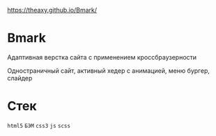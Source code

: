 https://theaxy.github.io/Bmark/

# Bmark
Адаптивная верстка сайта с применением кроссбраузерности

Одностраничный сайт, активный хедер с анимацией, меню бургер, слайдер

# Стек
`html5` `БЭМ` `css3` `js` `scss` 
